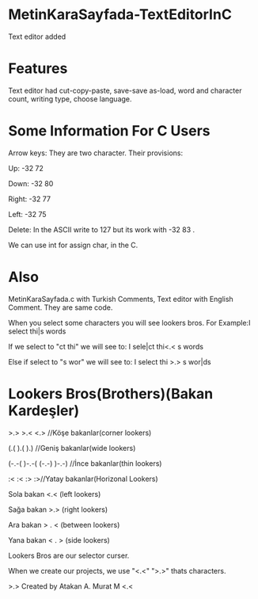# MetinKaraSayfada-TextEditorInC
Text editor added
<h1>Features</h1>
<p>Text editor had cut-copy-paste, save-save as-load, word and character count, writing type, choose language.</p>
<h1>Some Information For C Users</h1>
<p>Arrow keys: They are two character. Their provisions: </p>
<p>Up: -32 72</p>
<p>Down: -32 80</p>
<p>Right: -32 77</p>
<p>Left: -32 75</p>
<p>Delete: In the ASCII write to 127 but its work with -32 83 .</p>
<p>We can use int for assign char, in the C. </p>
<p></p>

<h1>Also</h1>
<p>MetinKaraSayfada.c with Turkish Comments, Text editor with English Comment. They are same code. </p>
<p>When you select some characters you will see lookers bros. For Example:I select thi|s words</p>
<p> If we select to "ct thi" we will see to: I sele|ct thi<.< s words</p>
<p> Else if select to "s wor" we will see to: I select thi >.> s wor|ds </p>

<h1>Lookers Bros(Brothers)(Bakan Kardeşler)</h1>
<p>>.> >.< <.> //Köşe bakanlar(corner lookers) </p>
<p>(.(   ).(    ).) //Geniş bakanlar(wide lookers) </p>
<p>(-.-(   )-.-(  (-.-)  )-.-) //İnce bakanlar(thin lookers)</p>
<p>:< :< :> :>//Yatay bakanlar(Horizonal Lookers)</p>
<p>Sola bakan    <.< (left lookers) </p>
<p>Sağa bakan    >.> (right lookers)</p>
<p>Ara bakan      > . < (between lookers)</p>
<p>Yana bakan    < . > (side lookers)</p>
<p>Lookers Bros are our selector curser.</p>
<p> When we create our projects, we use "<.<" ">.>" thats characters.</p>
<p>>.>          Created by Atakan A. Murat M          <.<</p>

